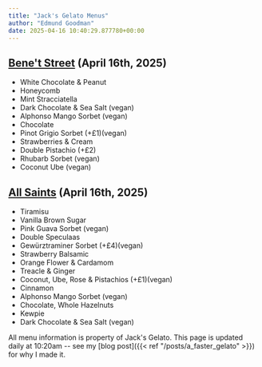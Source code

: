 ```yaml
---
title: "Jack's Gelato Menus"
author: "Edmund Goodman"
date: 2025-04-16 10:40:29.877780+00:00
---
```


## [Bene't Street](https://www.jacksgelato.com/bene-t-street-menu) (April 16th, 2025)

- White Chocolate & Peanut
- Honeycomb
- Mint Stracciatella
- Dark Chocolate & Sea Salt (vegan)
- Alphonso Mango Sorbet (vegan)
- Chocolate
- Pinot Grigio Sorbet (+£1)(vegan)
- Strawberries & Cream
- Double Pistachio (+£2)
- Rhubarb Sorbet (vegan)
- Coconut Ube (vegan)


## [All Saints](https://www.jacksgelato.com/all-saints-menu) (April 16th, 2025)

- Tiramisu
- Vanilla Brown Sugar
- Pink Guava Sorbet (vegan)
- Double Speculaas
- Gewürztraminer Sorbet (+£4)(vegan)
- Strawberry Balsamic
- Orange Flower & Cardamom
- Treacle & Ginger
- Coconut, Ube, Rose & Pistachios (+£1)(vegan)
- Cinnamon
- Alphonso Mango Sorbet (vegan)
- Chocolate, Whole Hazelnuts
- Kewpie
- Dark Chocolate & Sea Salt (vegan)

All menu information is property of Jack's Gelato. This page is
updated daily at 10:20am -- see my
[blog post]({{< ref "/posts/a_faster_gelato" >}}) for why I made it.
